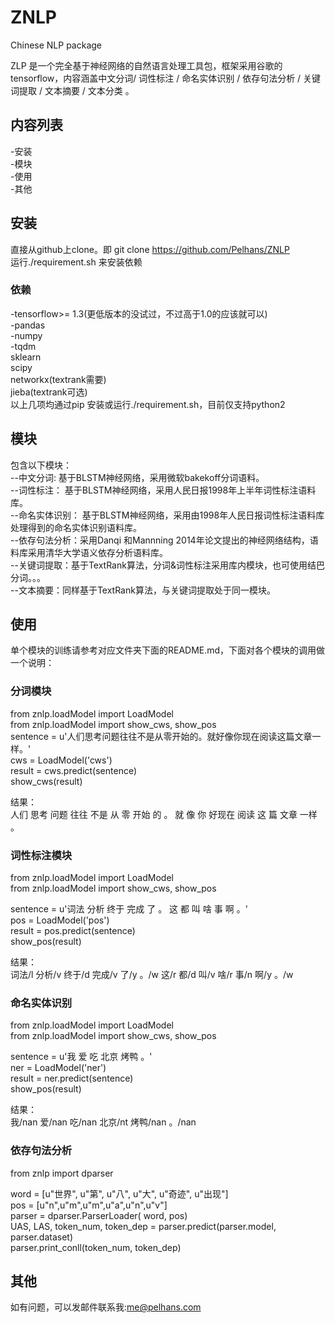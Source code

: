 # ZNLP
Chinese NLP package

ZLP 是一个完全基于神经网络的自然语言处理工具包，框架采用谷歌的tensorflow，内容涵盖中文分词/ 词性标注 / 
命名实体识别 / 依存句法分析 / 关键词提取 / 文本摘要 / 文本分类 。

## 内容列表
-安装<br>
-模块<br>
-使用<br>
-其他<br>

## 安装
直接从github上clone。即  git clone https://github.com/Pelhans/ZNLP   
运行./requirement.sh 来安装依赖    
### 依赖
-tensorflow>= 1.3(更低版本的没试过，不过高于1.0的应该就可以)<br>
-pandas<br>
-numpy<br>
-tqdm<br>
sklearn<br>
scipy<br>
networkx(textrank需要)<br>
jieba(textrank可选)<br>
以上几项均通过pip 安装或运行./requirement.sh，目前仅支持python2<br>

## 模块
包含以下模块：<br>
--中文分词: 基于BLSTM神经网络，采用微软bakekoff分词语料。<br>
--词性标注： 基于BLSTM神经网络，采用人民日报1998年上半年词性标注语料库。<br>
--命名实体识别： 基于BLSTM神经网络，采用由1998年人民日报词性标注语料库处理得到的命名实体识别语料库。<br>
--依存句法分析：采用Danqi 和Mannning 2014年论文提出的神经网络结构，语料库采用清华大学语义依存分析语料库。<br>
--关键词提取：基于TextRank算法，分词&词性标注采用库内模块，也可使用结巴分词。。。<br>
--文本摘要：同样基于TextRank算法，与关键词提取处于同一模块。<br>


## 使用
单个模块的训练请参考对应文件夹下面的README.md，下面对各个模块的调用做一个说明：    
### 分词模块

from znlp.loadModel import LoadModel    
from znlp.loadModel import show_cws, show_pos    
sentence = u'人们思考问题往往不是从零开始的。就好像你现在阅读这篇文章一样。'    
cws = LoadModel('cws')    
result = cws.predict(sentence)    
show_cws(result)    

结果：    
人们 思考 问题 往往 不是 从 零 开始 的 。 就 像 你 好现在 阅读 这 篇 文章 一样 。
### 词性标注模块
from znlp.loadModel import LoadModel    
from znlp.loadModel import show_cws, show_pos    
    
sentence = u'词法 分析 终于 完成 了 。 这 都 叫 啥 事 啊 。'    
pos = LoadModel('pos')     
result = pos.predict(sentence)    
show_pos(result)    

结果：    
词法/l 分析/v 终于/d 完成/v 了/y 。/w 这/r 都/d 叫/v 啥/r 事/n 啊/y 。/w

### 命名实体识别
from znlp.loadModel import LoadModel    
from znlp.loadModel import show_cws, show_pos    
    
sentence = u'我 爱 吃 北京 烤鸭 。'    
ner = LoadModel('ner')    
result = ner.predict(sentence)    
show_pos(result)    

结果：    
我/nan 爱/nan 吃/nan 北京/nt 烤鸭/nan 。/nan

### 依存句法分析
from znlp import dparser

word = [u"世界", u"第", u"八", u"大", u"奇迹", u"出现"]    
pos = [u"n",u"m",u"m",u"a",u"n",u"v"]    
parser = dparser.ParserLoader( word, pos)    
UAS, LAS, token_num, token_dep =  parser.predict(parser.model, parser.dataset)    
parser.print_conll(token_num, token_dep)    

## 其他
如有问题，可以发邮件联系我:me@pelhans.com

